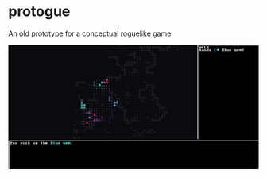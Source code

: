 # protogue

An old prototype for a conceptual roguelike game

<img src="/screenshots/screenshot.png">

